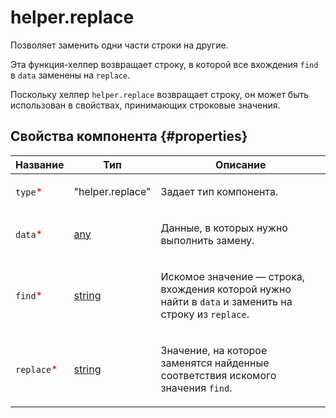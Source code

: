 # helper.replace

Позволяет заменить одни части строки на другие.

Эта функция-хелпер возвращает строку, в которой все вхождения `find` в `data` заменены на `replace`.

Поскольку хелпер `helper.replace` возвращает строку, он может быть использован в свойствах, принимающих строковые значения.

## Свойства компонента {#properties}

| Название                                    | Тип                                                                              | Описание                                                                                                    |
| ------------------------------------------- | -------------------------------------------------------------------------------- | ----------------------------------------------------------------------------------------------------------- |
| `type`<span style="color: red">\*</span>    | "helper.replace"                                                                 | <p>Задает тип компонента.</p>                                                                               |
| `data`<span style="color: red">\*</span>    | <a class="xref popup-link" href="../concepts/types.dita#types/any">any</a>       | <p>Данные, в которых нужно выполнить замену.</p>                                                            |
| `find`<span style="color: red">\*</span>    | <a class="xref popup-link" href="../concepts/types.dita#types/string">string</a> | <p>Искомое значение — строка, вхождения которой нужно найти в `data` и заменить на строку из `replace`.</p> |
| `replace`<span style="color: red">\*</span> | <a class="xref popup-link" href="../concepts/types.dita#types/string">string</a> | <p>Значение, на которое заменятся найденные соответствия искомого значения `find`.</p>                      |
